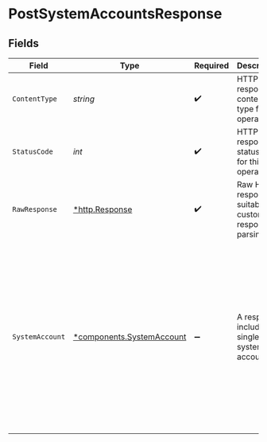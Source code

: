 # PostSystemAccountsResponse


## Fields

| Field                                                                                                                                                                                                                                                   | Type                                                                                                                                                                                                                                                    | Required                                                                                                                                                                                                                                                | Description                                                                                                                                                                                                                                             | Example                                                                                                                                                                                                                                                 |
| ------------------------------------------------------------------------------------------------------------------------------------------------------------------------------------------------------------------------------------------------------- | ------------------------------------------------------------------------------------------------------------------------------------------------------------------------------------------------------------------------------------------------------- | ------------------------------------------------------------------------------------------------------------------------------------------------------------------------------------------------------------------------------------------------------- | ------------------------------------------------------------------------------------------------------------------------------------------------------------------------------------------------------------------------------------------------------- | ------------------------------------------------------------------------------------------------------------------------------------------------------------------------------------------------------------------------------------------------------- |
| `ContentType`                                                                                                                                                                                                                                           | *string*                                                                                                                                                                                                                                                | :heavy_check_mark:                                                                                                                                                                                                                                      | HTTP response content type for this operation                                                                                                                                                                                                           |                                                                                                                                                                                                                                                         |
| `StatusCode`                                                                                                                                                                                                                                            | *int*                                                                                                                                                                                                                                                   | :heavy_check_mark:                                                                                                                                                                                                                                      | HTTP response status code for this operation                                                                                                                                                                                                            |                                                                                                                                                                                                                                                         |
| `RawResponse`                                                                                                                                                                                                                                           | [*http.Response](https://pkg.go.dev/net/http#Response)                                                                                                                                                                                                  | :heavy_check_mark:                                                                                                                                                                                                                                      | Raw HTTP response; suitable for custom response parsing                                                                                                                                                                                                 |                                                                                                                                                                                                                                                         |
| `SystemAccount`                                                                                                                                                                                                                                         | [*components.SystemAccount](../../models/components/systemaccount.md)                                                                                                                                                                                   | :heavy_minus_sign:                                                                                                                                                                                                                                      | A response including a single system account.                                                                                                                                                                                                           | {<br/>"id": "497f6eca-6276-4993-bfeb-53cbbbba6f08",<br/>"name": "Example System Account",<br/>"description": "This is a sample system account description.",<br/>"created_at": "2022-08-24T14:15:22Z",<br/>"updated_at": "2022-10-05T10:33:49Z",<br/>"konnect_managed": false<br/>} |
